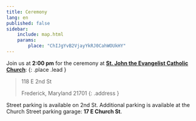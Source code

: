 ```yaml
---
title: Ceremony
lang: en
published: false
sidebar:
    include: map.html
    params:
        place: "ChIJgYvB2VjayYkRJ0CahWOUkHY"
---
```


Join us at **2:00 pm** for the ceremony at
[**St. John the Evangelist Catholic Church**](http://stjohn-frederick.org):
{: .place .lead }

> 118 E 2nd St
>
> Frederick, Maryland 21701
{: .address }

Street parking is available on 2nd St. Additional parking is available at
the Church Street parking garage:
**17 E Church St**.
